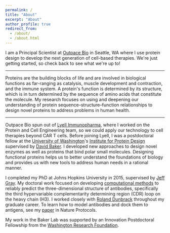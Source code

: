 ```yaml
---
permalink: /
title: "About"
excerpt: "About"
author_profile: true
redirect_from:
  - /about/
  - /about.html
---
```


I am a Principal Scientist at [Outpace Bio](https://outpacebio.com) in Seattle, WA where I use protein design to develop the next generation of cell-based therapies. We're just getting started, so check back to see what we're up to!

---

Proteins are the building blocks of life and are involved in biological functions as far-ranging as catalysis, muscle development and contraction, and the immune system. A protein's function is determined by its structure, which is in turn determined by the sequence of amino acids that constitute the molecule. My research focuses on using and deepening our understanding of protein sequence–structure–function relationships to design novel proteins to address problems in human health.

---

Outpace Bio spun out of [Lyell Immunopharma](https://lyell.com), where I worked on the Protein and Cell Engineering team, so we could apply our technology to cell therapies beyond CAR T cells. Before joining Lyell, I was a postdoctoral fellow at the [University of Washington](http://www.washington.edu)'s [Institute for Protein Design](http://www.ipd.uw.edu) supervised by [David Baker](http://www.ipd.uw.edu/people/ipd-faculty-staff/david-baker/). I developed new approaches to design novel enzymes as well as proteins that bind polar small molecules. Designing functional proteins helps us to better understand the foundations of biology and provides us with new tools to address human needs in a rational manner.

I completed my PhD at Johns Hopkins University in 2015, supervised by [Jeff Gray]( https://graylab.jhu.edu). My doctoral work focused on developing [computational methods]( https://www.rosettacommons.org) to reliably predict the three-dimensional structure of antibodies, specifically the third hypervariable complementarity determining region (CDR) loop on the heavy chain (H3). I worked closely with [Roland Dunbrack]() throughout my graduate career. To learn how to model antibodies and dock them to antigens, see my [paper]( https://weitzner.github.io/publication/2017-01-26-abprot) in Nature Protocols.

My work in the Baker Lab was supported by an Innovation Postdoctoral Fellowship from the [Washington Research Foundation](http://www.wrfseattle.org).
